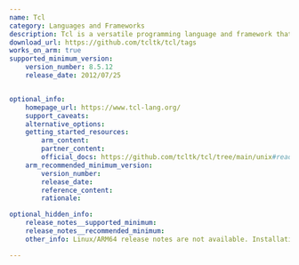 ```yaml
---
name: Tcl
category: Languages and Frameworks
description: Tcl is a versatile programming language and framework that enables the development of custom software applications by integrating diverse applications, protocols, devices, and frameworks.
download_url: https://github.com/tcltk/tcl/tags
works_on_arm: true
supported_minimum_version:
    version_number: 8.5.12
    release_date: 2012/07/25


optional_info:
    homepage_url: https://www.tcl-lang.org/
    support_caveats:
    alternative_options:
    getting_started_resources:
        arm_content:
        partner_content:
        official_docs: https://github.com/tcltk/tcl/tree/main/unix#readme
    arm_recommended_minimum_version:
        version_number:
        release_date:
        reference_content:
        rationale:

optional_hidden_info:
    release_notes__supported_minimum:
    release_notes__recommended_minimum:
    other_info: Linux/ARM64 release notes are not available. Installation and testing are done using the released tar archives.

---
```

